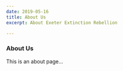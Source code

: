 ```yaml
---
date: 2019-05-16
title: About Us
excerpt: About Exeter Extinction Rebellion

---
```

### About Us

This is an about page...

